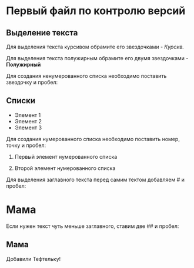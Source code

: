 # Первый файл по контролю версий

## Выделение текста

Для выделения текста курсивом обрамите его звездочками - _Курсив._

Для выделения текста полужирным обрамите его двумя звездочками -  
**Полужирный**

Для создания ненумерованного списка необходимо поставить звездочку и пробел:

## Списки

- Элемент 1
- Элемент 2
- Элемент 3

Для создания нумерованного списка необходимо поставить номер, точку и пробел:

1. Первый элемент нумерованного списка

2. Второй элемент нумерованного списка

Для выделения заглавного текста перед самим тектом добавляем # и пробел:

# Мама

Если нужен текст чуть меньше заглавного, ставим две ## и пробел:

## Мама

Добавили Тефтельку!
